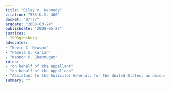 ```yaml
---
title: "Riley v. Kennedy"
citation: "553 U.S. 406"
docket: "07-77"
argdate: "2008-03-24"
publishdate: "2008-05-27"
justices:
- 1993ginsburg
advocates:
- "Kevin C. Newsom"
- "Pamela S. Karlan"
- "Kannon K. Shanmugam"
roles:
- "on behalf of the Appellant"
- "on behalf of the Appellees"
- "Assistant to the Solicitor General, for the United States, as amicus curiae, supporting the Appellees"
summary: ""
---
```


